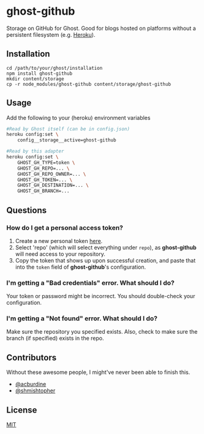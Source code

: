 # ghost-github

Storage on GitHub for Ghost. Good for blogs hosted on platforms without a persistent filesystem (e.g. [Heroku](https://heroku.com)).

## Installation

```
cd /path/to/your/ghost/installation
npm install ghost-github
mkdir content/storage
cp -r node_modules/ghost-github content/storage/ghost-github
```

## Usage

Add the following to your (heroku) environment variables

```bash
#Read by Ghost itself (can be in config.json)
heroku config:set \
    config__storage__active=ghost-github

#Read by this adapter
heroku config:set \
    GHOST_GH_TYPE=token \
    GHOST_GH_REPO=... \
    GHOST_GH_REPO_OWNER=... \
    GHOST_GH_TOKEN=... \
    GHOST_GH_DESTINATION=... \
    GHOST_GH_BRANCH=...
```

## Questions

### How do I get a personal access token?

1. Create a new personal token [here](https://github.com/settings/tokens/new).
2. Select 'repo' (which will select everything under `repo`), as **ghost-github** will need access to your repository.
3. Copy the token that shows up upon successful creation, and paste that into the `token` field of **ghost-github**'s configuration.

### I'm getting a "Bad credentials" error. What should I do?

Your token or password might be incorrect. You should double-check your configuration.

### I'm getting a "Not found" error. What should I do?

Make sure the repository you specified exists. Also, check to make sure the branch (if specified) exists in the repo.

## Contributors

Without these awesome people, I might've never been able to finish this.
- [@acburdine](https://github.com/acburdine)
- [@shmishtopher](https://github.com/shmishtopher)

## License

[MIT](LICENSE.txt)
